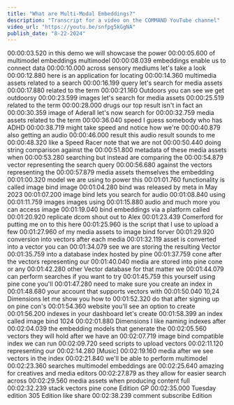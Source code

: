 ```yaml
---
title: "What are Multi-Modal Embeddings?"
description: "Transcript for a video on the COMMAND YouTube channel"
video_url: "https://youtu.be/snfpg5kGgNA"
publish_date: "8-22-2024"
---
```


00:00:03.520 in this demo we will showcase the power
00:00:05.600 of multimodel embeddings multimodel
00:00:08.039 embeddings enable us to connect data
00:00:10.000 across sensory mediums let's take a look
00:00:12.880 here is an application for locating
00:00:14.360 multimedia assets related to a search
00:00:16.199 query let's search for media assets
00:00:17.880 related to the term
00:00:21.160 Outdoors you can see we get outdoorsy
00:00:23.599 images let's search for media assets
00:00:25.519 related to the term
00:00:28.000 drugs our top result isn't in fact an
00:00:30.359 image of Aderall let's now search for
00:00:32.759 media assets related to the term
00:00:36.040 speed I guess somebody who has ADHD
00:00:38.719 might take speed and notice how we're
00:00:40.879 also getting an audio
00:00:46.000 result this audio result sounds to me
00:00:48.320 like a Speed Racer note that we are not
00:00:50.440 doing string comparison against the
00:00:51.800 metadata of these media assets when
00:00:53.280 searching but instead are comparing the
00:00:54.879 vector representing the search query
00:00:56.680 against the vectors representing the
00:00:57.879 media assets themselves the embedding
00:01:00.320 model we are using to power this
00:01:01.760 functionality is called image bind image
00:01:04.280 bind was released by meta in May 2023
00:01:07.200 image bind lets you search for audio
00:01:08.840 using
00:01:11.759 images images using
00:01:15.880 audio and much more you can access image
00:01:19.040 bind embeddings via a platform called
00:01:20.920 replicate dcom shout out to Alex
00:01:23.439 Comerford for putting me on to this here
00:01:25.960 is the script that I use to upload a few
00:01:27.960 of my media assets to image bind forver
00:01:29.920 conversion into vectors after each media
00:01:32.119 asset is converted into a vector you can
00:01:34.079 see we are storing the resulting Vector
00:01:35.759 into a database index hosted by pine
00:01:37.759 cone after the vectors representing our
00:01:40.040 media are stored into pine cone or any
00:01:42.280 other Vector database for that matter we
00:01:44.079 can perform searches if you want to try
00:01:45.759 this yourself using pine cone you'll
00:01:47.280 need to make sure you create an index in
00:01:48.680 your account that supports vectors with
00:01:50.040 10,24 Dimensions let me show you how to
00:01:52.320 do that after signing up on pine con's
00:01:54.360 website you'll see an option to create
00:01:56.200 indexes in your dashboard let's create
00:01:58.399 an index called image bind 1024
00:02:01.880 Dimensions I like naming indexes after
00:02:04.039 the embedding models that generate the
00:02:05.560 vectors they will hold after we have an
00:02:07.719 image bind compatible index we can run
00:02:09.720 seed scripts to upload vectors
00:02:11.120 representing our
00:02:14.280 [Music]
00:02:19.160 media after we see vectors in the index
00:02:21.840 we'll be able to perform multimodel
00:02:23.360 searches multimodel embeddings are
00:02:25.640 amazing for creatives and media editors
00:02:27.879 as they allow for easier search across
00:02:29.560 media assets when producing content full
00:02:32.239 stack vectors pine cone Edition GP
00:02:35.000 Tuesday edition 305 Edition like share
00:02:38.239 comment subscribe Edition
